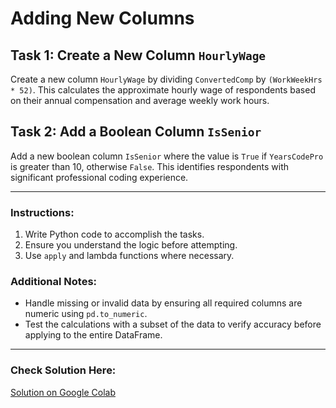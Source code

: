 # Adding New Columns

## Task 1: Create a New Column `HourlyWage`
Create a new column `HourlyWage` by dividing `ConvertedComp` by `(WorkWeekHrs * 52)`. This calculates the approximate hourly wage of respondents based on their annual compensation and average weekly work hours.

## Task 2: Add a Boolean Column `IsSenior`
Add a new boolean column `IsSenior` where the value is `True` if `YearsCodePro` is greater than 10, otherwise `False`. This identifies respondents with significant professional coding experience.

---

### Instructions:
1. Write Python code to accomplish the tasks.
2. Ensure you understand the logic before attempting.
3. Use `apply` and lambda functions where necessary.

### Additional Notes:
- Handle missing or invalid data by ensuring all required columns are numeric using `pd.to_numeric`.
- Test the calculations with a subset of the data to verify accuracy before applying to the entire DataFrame.

---

### Check Solution Here:
[Solution on Google Colab](https://colab.research.google.com/drive/1T2zBIyvLoqCKmw4k-vlrYQTCVEorm-Ce?usp=sharing)



